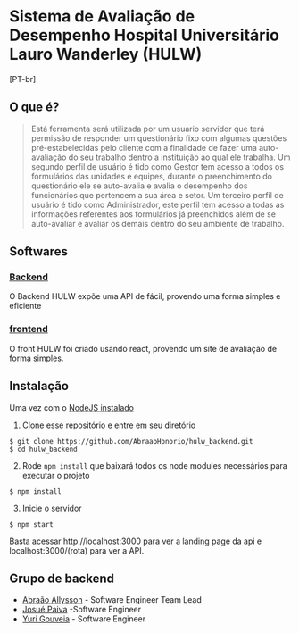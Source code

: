 # Sistema de Avaliação de Desempenho Hospital Universitário Lauro Wanderley (HULW)

[PT-br]

## O que é?
> Está ferramenta será utilizada por um usuario servidor que terá permissão de responder um questionário fixo com algumas questões pré-estabelecidas pelo cliente com a finalidade de fazer uma auto-avaliação do seu trabalho dentro a instituição ao qual ele trabalha.
		Um segundo perfil de usuário é tido como Gestor tem acesso a todos os formulários das unidades e equipes, durante o preenchimento do questionário ele se auto-avalia e avalia o desempenho dos funcionários que pertencem a sua área e setor. 
		Um terceiro perfil de usuário é tido como Administrador, este perfil tem acesso a todas as informações referentes aos formulários já preenchidos além de se auto-avaliar e avaliar os demais dentro do seu ambiente de trabalho.
   

## Softwares

### [Backend](https://github.com/AbraaoHonorio/hulw_backend/)
O Backend HULW expõe uma API de fácil, provendo uma forma simples e eficiente
 
 
 ### [frontend](https://github.com/Kenedw/HULW)
O front HULW foi criado usando react, provendo um site de avaliação de forma simples.
 
## Instalação
Uma vez com o [NodeJS instalado](https://nodejs.org/en/download/)

1. Clone esse repositório e entre em seu diretório

```shell
$ git clone https://github.com/AbraaoHonorio/hulw_backend.git
$ cd hulw_backend
```

2. Rode  `npm install` que baixará todos os node modules  necessários
para executar o projeto

```shell
$ npm install
```
    
3. Inicie o servidor 

```shell
$ npm start
```

 Basta acessar http://localhost:3000 para ver a landing page da api
e  localhost:3000/(rota) para ver a API.



## Grupo de backend
- [Abraão Allysson](https://github.com/AbraaoHonorio/) - Software Engineer Team Lead 
- [Josué Paiva](https://github.com/josuepaiva) -Software Engineer 
- [Yuri Gouveia](https://github.com/yuriigouveia2/) - Software Engineer 



